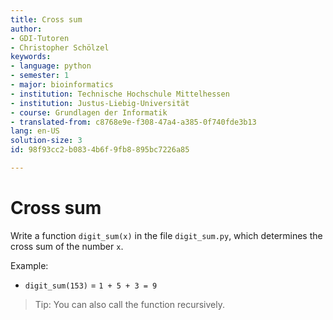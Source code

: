 ```yaml
---
title: Cross sum
author:
- GDI-Tutoren
- Christopher Schölzel
keywords:
- language: python
- semester: 1
- major: bioinformatics
- institution: Technische Hochschule Mittelhessen
- institution: Justus-Liebig-Universität
- course: Grundlagen der Informatik
- translated-from: c8768e9e-f308-47a4-a385-0f740fde3b13
lang: en-US
solution-size: 3
id: 98f93cc2-b083-4b6f-9fb8-895bc7226a85

---
```

# Cross sum

Write a function `digit_sum(x)` in the file `digit_sum.py`, which determines the cross sum of the number `x`.

Example:

* `digit_sum(153)` = `1 + 5 + 3 = 9`

> Tip: You can also call the function recursively.
